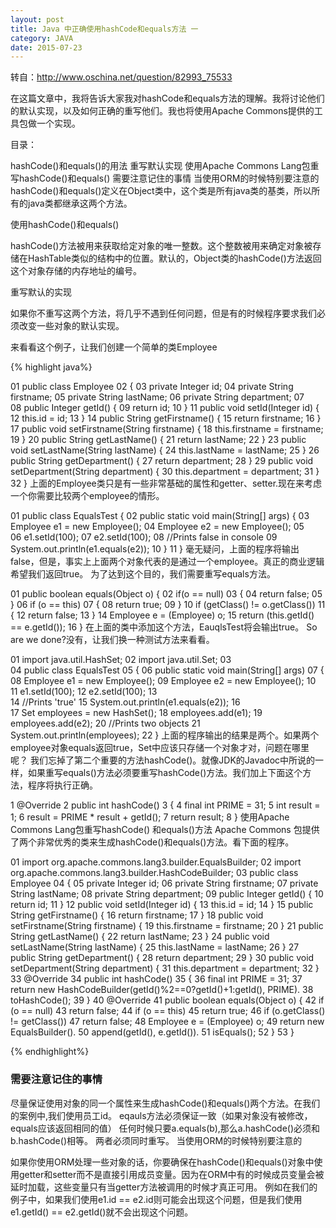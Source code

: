 ```yaml
---
layout: post
title: Java 中正确使用hashCode和equals方法 一
category: JAVA
date: 2015-07-23
---
```

转自：http://www.oschina.net/question/82993_75533

在这篇文章中，我将告诉大家我对hashCode和equals方法的理解。我将讨论他们的默认实现，以及如何正确的重写他们。我也将使用Apache Commons提供的工具包做一个实现。

目录：

hashCode()和equals()的用法
重写默认实现
使用Apache Commons Lang包重写hashCode()和equals()
需要注意记住的事情
当使用ORM的时候特别要注意的
hashCode()和equals()定义在Object类中，这个类是所有java类的基类，所以所有的java类都继承这两个方法。

<!-- more -->


使用hashCode()和equals()

hashCode()方法被用来获取给定对象的唯一整数。这个整数被用来确定对象被存储在HashTable类似的结构中的位置。默认的，Object类的hashCode()方法返回这个对象存储的内存地址的编号。

重写默认的实现

如果你不重写这两个方法，将几乎不遇到任何问题，但是有的时候程序要求我们必须改变一些对象的默认实现。

来看看这个例子，让我们创建一个简单的类Employee

{% highlight java%}

01	public class Employee
02	{
03	    private Integer id;
04	    private String firstname;
05	    private String lastName;
06	    private String department;
07	 
08	    public Integer getId() {
09	        return id;
10	    }
11	    public void setId(Integer id) {
12	        this.id = id;
13	    }
14	    public String getFirstname() {
15	        return firstname;
16	    }
17	    public void setFirstname(String firstname) {
18	        this.firstname = firstname;
19	    }
20	    public String getLastName() {
21	        return lastName;
22	    }
23	    public void setLastName(String lastName) {
24	        this.lastName = lastName;
25	    }
26	    public String getDepartment() {
27	        return department;
28	    }
29	    public void setDepartment(String department) {
30	        this.department = department;
31	    }
32	}
上面的Employee类只是有一些非常基础的属性和getter、setter.现在来考虑一个你需要比较两个employee的情形。

01	public class EqualsTest {
02	    public static void main(String[] args) {
03	        Employee e1 = new Employee();
04	        Employee e2 = new Employee();
05	 
06	        e1.setId(100);
07	        e2.setId(100);
08	        //Prints false in console
09	        System.out.println(e1.equals(e2));
10	    }
11	}
毫无疑问，上面的程序将输出false，但是，事实上上面两个对象代表的是通过一个employee。真正的商业逻辑希望我们返回true。 
为了达到这个目的，我们需要重写equals方法。

01	public boolean equals(Object o) {
02	        if(o == null)
03	        {
04	            return false;
05	        }
06	        if (o == this)
07	        {
08	           return true;
09	        }
10	        if (getClass() != o.getClass())
11	        {
12	            return false;
13	        }
14	        Employee e = (Employee) o;
15	        return (this.getId() == e.getId());
16	}
在上面的类中添加这个方法，EauqlsTest将会输出true。 
So are we done?没有，让我们换一种测试方法来看看。

01	import java.util.HashSet;
02	import java.util.Set;
03	 
04	public class EqualsTest
05	{
06	    public static void main(String[] args)
07	    {
08	        Employee e1 = new Employee();
09	        Employee e2 = new Employee();
10	 
11	        e1.setId(100);
12	        e2.setId(100);
13	 
14	        //Prints 'true'
15	        System.out.println(e1.equals(e2));
16	 
17	        Set<Employee> employees = new HashSet<Employee>();
18	        employees.add(e1);
19	        employees.add(e2);
20	        //Prints two objects
21	        System.out.println(employees);
22	    }
上面的程序输出的结果是两个。如果两个employee对象equals返回true，Set中应该只存储一个对象才对，问题在哪里呢？ 
我们忘掉了第二个重要的方法hashCode()。就像JDK的Javadoc中所说的一样，如果重写equals()方法必须要重写hashCode()方法。我们加上下面这个方法，程序将执行正确。

1	@Override
2	 public int hashCode()
3	 {
4	    final int PRIME = 31;
5	    int result = 1;
6	    result = PRIME * result + getId();
7	    return result;
8	 }
使用Apache Commons Lang包重写hashCode() 和equals()方法 
Apache Commons 包提供了两个非常优秀的类来生成hashCode()和equals()方法。看下面的程序。


01	import org.apache.commons.lang3.builder.EqualsBuilder;
02	import org.apache.commons.lang3.builder.HashCodeBuilder;
03	public class Employee
04	{
05	 private Integer id;
06	 private String firstname;
07	 private String lastName;
08	 private String department;
09	public Integer getId() {
10	    return id;
11	 }
12	 public void setId(Integer id) {
13	    this.id = id;
14	 }
15	 public String getFirstname() {
16	    return firstname;
17	 }
18	 public void setFirstname(String firstname) {
19	    this.firstname = firstname;
20	 }
21	 public String getLastName() {
22	    return lastName;
23	 }
24	 public void setLastName(String lastName) {
25	    this.lastName = lastName;
26	 }
27	 public String getDepartment() {
28	    return department;
29	 }
30	 public void setDepartment(String department) {
31	    this.department = department;
32	 }
33	@Override
34	 public int hashCode()
35	 {
36	    final int PRIME = 31;
37	    return new HashCodeBuilder(getId()%2==0?getId()+1:getId(), PRIME).
38	           toHashCode();
39	 }
40	@Override
41	 public boolean equals(Object o) {
42	    if (o == null)
43	       return false;
44	    if (o == this)
45	       return true;
46	    if (o.getClass() != getClass())
47	       return false;
48	    Employee e = (Employee) o;
49	       return new EqualsBuilder().
50	              append(getId(), e.getId()).
51	              isEquals();
52	    }
53	 }

{% endhighlight%}


### 需要注意记住的事情

尽量保证使用对象的同一个属性来生成hashCode()和equals()两个方法。在我们的案例中,我们使用员工id。
eqauls方法必须保证一致（如果对象没有被修改，equals应该返回相同的值）
任何时候只要a.equals(b),那么a.hashCode()必须和b.hashCode()相等。
两者必须同时重写。
当使用ORM的时候特别要注意的

如果你使用ORM处理一些对象的话，你要确保在hashCode()和equals()对象中使用getter和setter而不是直接引用成员变量。因为在ORM中有的时候成员变量会被延时加载，这些变量只有当getter方法被调用的时候才真正可用。
例如在我们的例子中，如果我们使用e1.id == e2.id则可能会出现这个问题，但是我们使用e1.getId() == e2.getId()就不会出现这个问题。



